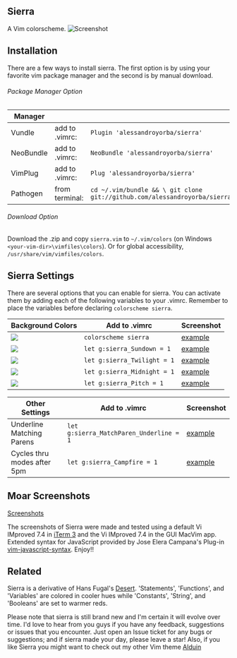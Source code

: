 Sierra
------

A Vim colorscheme. 
![Screenshot](http://bit.ly/1OcsXoW)

Installation
---------------
There are a few ways to install sierra. The first option is by using your favorite vim package manager and the second is by manual download.

###### Package Manager Option
| Manager          |                 |                                                                           |
|------------------|-----------------|---------------------------------------------------------------------------|
| Vundle           | add to .vimrc:  | `Plugin 'alessandroyorba/sierra'`                                         |
| NeoBundle        | add to .vimrc:  | `NeoBundle 'alessandroyorba/sierra'`                                      |
| VimPlug          | add to .vimrc:  | `Plug 'alessandroyorba/sierra'`                                           |
| Pathogen         | from terminal:  | `cd ~/.vim/bundle && \ git clone git://github.com/alessandroyorba/sierra` |

###### Download Option
Download the .zip and copy `sierra.vim` to `~/.vim/colors` (on Windows `<your-vim-dir>\vimfiles\colors`). Or for global accessibility, `/usr/share/vim/vimfiles/colors`.

Sierra Settings
---------------
There are several options that you can enable for sierra. You can activate them by adding each of the following variables to your .vimrc. Remember to place the variables before declaring `colorscheme sierra`.

| Background Colors                  | Add to .vimrc                            | Screenshot                                                                |
|------------------------------------|------------------------------------------|---------------------------------------------------------------------------|
| ![](http://bit.ly/28YzZOF)         | `colorscheme sierra`                     | [example](http://bit.ly/1OcsXoW)|
| ![](http://bit.ly/28YAo3o)         | `let g:sierra_Sundown = 1`               | [example](http://bit.ly/28Vckeo)|
| ![](http://bit.ly/28WuA8s)         | `let g:sierra_Twilight = 1`              | [example](http://bit.ly/28iLTc7)|
| ![](http://bit.ly/28U8st4)         | `let g:sierra_Midnight = 1`              | [example](http://bit.ly/1YdvFN4)|
| ![](http://bit.ly/28VtEUF)         | `let g:sierra_Pitch = 1`                 | [example](http://bit.ly/1Ydv2Do)|

| Other Settings                     | Add to .vimrc                            | Screenshot                                                                |
|------------------------------------|------------------------------------------|---------------------------------------------------------------------------|
| Underline Matching Parens          | `let g:sierra_MatchParen_Underline = 1`  | [example](http://bit.ly/1TY28XX)|
| Cycles thru modes after 5pm        | `let g:sierra_Campfire = 1`              | [example](http://bit.ly/1Ydv2Do)|

Moar Screenshots
----------------
[Screenshots](https://github.com/AlessandroYorba/Sierra/issues/1)

The screenshots of Sierra were made and tested using a default Vi IMproved 7.4 in [iTerm 3](https://www.iterm2.com) and the Vi IMproved 7.4 in the GUI MacVim app. Extended syntax for JavaScript provided by Jose Elera Campana's Plug-in [vim-javascript-syntax](https://github.com/jelera/vim-javascript-syntax). Enjoy!!

Related 
-------
Sierra is a derivative of Hans Fugal's [Desert](https://github.com/fugalh/desert.vim). 'Statements', 'Functions', and 'Variables' are colored in cooler hues while 'Constants', 'String', and 'Booleans' are set to warmer reds. 

Please note that sierra is still brand new and I'm certain it will evolve over time. I'd love to hear from you guys if you have any feedback, suggestions or issues that you encounter. Just open an Issue ticket for any bugs or suggestions; and if sierra made your day, please leave a star! Also, if you like Sierra you might want to check out my other Vim theme [Alduin](https://github.com/AlessandroYorba/Alduin)
